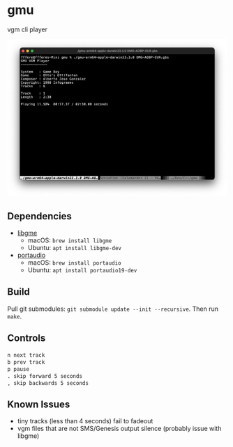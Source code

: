 # gmu
vgm cli player

![screenshot](Screenshot-2024-02-21.png)

## Dependencies
- [libgme](https://github.com/mcfiredrill/libgme)
    - macOS: `brew install libgme`
    - Ubuntu: `apt install libgme-dev`
- [portaudio](https://www.portaudio.com/)
    - macOS: `brew install portaudio`
    - Ubuntu: `apt install portaudio19-dev`

## Build
Pull git submodules: `git submodule update --init --recursive`. Then run `make`.

## Controls
```
n next track
b prev track
p pause
. skip forward 5 seconds
, skip backwards 5 seconds
```

## Known Issues
- tiny tracks (less than 4 seconds) fail to fadeout
- vgm files that are not SMS/Genesis output silence (probably issue with libgme)
